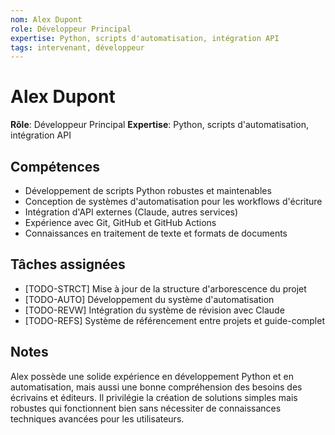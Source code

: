 ```yaml
---
nom: Alex Dupont
role: Développeur Principal
expertise: Python, scripts d'automatisation, intégration API
tags: intervenant, développeur
---
```


# Alex Dupont

**Rôle**: Développeur Principal
**Expertise**: Python, scripts d'automatisation, intégration API

## Compétences

- Développement de scripts Python robustes et maintenables
- Conception de systèmes d'automatisation pour les workflows d'écriture
- Intégration d'API externes (Claude, autres services)
- Expérience avec Git, GitHub et GitHub Actions
- Connaissances en traitement de texte et formats de documents

## Tâches assignées

- [TODO-STRCT] Mise à jour de la structure d'arborescence du projet
- [TODO-AUTO] Développement du système d'automatisation
- [TODO-REVW] Intégration du système de révision avec Claude
- [TODO-REFS] Système de référencement entre projets et guide-complet

## Notes

Alex possède une solide expérience en développement Python et en automatisation, mais aussi une bonne compréhension des besoins des écrivains et éditeurs. Il privilégie la création de solutions simples mais robustes qui fonctionnent bien sans nécessiter de connaissances techniques avancées pour les utilisateurs.
